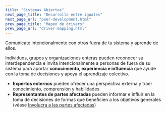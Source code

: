 ```yaml
---
title: "Sistemas Abiertos"
next_page_title: "Desarrollo entre iguales"
next_page_url: "peer-development.html"
prev_page_title: "Mapeo de drivers"
prev_page_url: "driver-mapping.html"
---
```



<div class="card summary"><div class="card-body">Comunícate intencionalmente con otros fuera de tu sistema y aprende de ellos.
</div></div>

Individuos, grupos y organizaciones enteras pueden reconocer su interdependencia e invita intencionalmente a personas de fuera de su sistema para aportar **conocimiento, experiencia e influencia** que ayude con la toma de decisiones y apoya el aprendizaje colectivo.

-   **Expertos externos** pueden ofrecer una perspectiva externa y traer conocimiento, comprensión y habilidades
-   **Representantes de partes afectadas** pueden informar e influir en la toma de decisiones de formas que beneficien a los objetivos generales (véase [Involucra a las partes afectadas](involve-those-affected.html))

